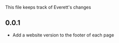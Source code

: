 This file keeps track of Everett's changes

## 0.0.1
- Add a website version to the footer of each page
